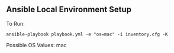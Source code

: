 ## Ansible Local Environment Setup

To Run:

```
ansible-playbook playbook.yml -e "os=mac" -i inventory.cfg -K
```

Possible OS Values: mac
